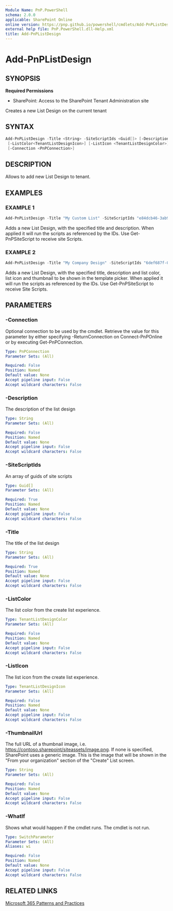```yaml
---
Module Name: PnP.PowerShell
schema: 2.0.0
applicable: SharePoint Online
online version: https://pnp.github.io/powershell/cmdlets/Add-PnPListDesign.html
external help file: PnP.PowerShell.dll-Help.xml
title: Add-PnPListDesign
---
```

  
# Add-PnPListDesign

## SYNOPSIS

**Required Permissions**

* SharePoint: Access to the SharePoint Tenant Administration site

Creates a new List Design on the current tenant

## SYNTAX

```powershell
Add-PnPListDesign -Title <String> -SiteScriptIds <Guid[]> [-Description <String>] 
 [-ListColor<TenantListDesignIcon>] [-ListIcon <TenantListDesignColor>] [-ThumbnailUrl <String>] 
 [-Connection <PnPConnection>]
```

## DESCRIPTION

Allows to add new List Design to tenant.

## EXAMPLES

### EXAMPLE 1
```powershell
Add-PnPListDesign -Title "My Custom List" -SiteScriptIds "e84dcb46-3ab9-4456-a136-66fc6ae3d3c5"   
```

Adds a new List Design, with the specified title and description. When applied it will run the scripts as referenced by the IDs. Use Get-PnPSiteScript to receive site Scripts. 

### EXAMPLE 2
```powershell
Add-PnPListDesign -Title "My Company Design" -SiteScriptIds "6def687f-0e08-4f1e-999c-791f3af9a600" -Description "My description" -ListColor Orange -ListIcon BullseyeTarget -ThumbnailUrl "https://contoso.sharepoint.com/SiteAssets/site-thumbnail.png"
```

Adds a new List Design, with the specified title, description and list color, list icon and thumbnail to be shown in the template picker. When applied it will run the scripts as referenced by the IDs. Use Get-PnPSiteScript to receive Site Scripts. 

## PARAMETERS

### -Connection
Optional connection to be used by the cmdlet. Retrieve the value for this parameter by either specifying -ReturnConnection on Connect-PnPOnline or by executing Get-PnPConnection.

```yaml
Type: PnPConnection
Parameter Sets: (All)

Required: False
Position: Named
Default value: None
Accept pipeline input: False
Accept wildcard characters: False
```

### -Description
The description of the list design

```yaml
Type: String
Parameter Sets: (All)

Required: False
Position: Named
Default value: None
Accept pipeline input: False
Accept wildcard characters: False
```

### -SiteScriptIds
An array of guids of site scripts

```yaml
Type: Guid[]
Parameter Sets: (All)

Required: True
Position: Named
Default value: None
Accept pipeline input: False
Accept wildcard characters: False
```

### -Title
The title of the list design

```yaml
Type: String
Parameter Sets: (All)

Required: True
Position: Named
Default value: None
Accept pipeline input: False
Accept wildcard characters: False
```

### -ListColor
The list color from the create list experience.

```yaml
Type: TenantListDesignColor
Parameter Sets: (All)

Required: False
Position: Named
Default value: None
Accept pipeline input: False
Accept wildcard characters: False
```

### -ListIcon
The list icon from the create list experience. 

```yaml
Type: TenantListDesignIcon
Parameter Sets: (All)

Required: False
Position: Named
Default value: None
Accept pipeline input: False
Accept wildcard characters: False
```

### -ThumbnailUrl
The full URL of a thumbnail image, i.e. https://contoso.sharepoint/siteassets/image.png. If none is specified, SharePoint uses a generic image. This is the image that will be shown in the "From your organization" section of the "Create" List screen.

```yaml
Type: String
Parameter Sets: (All)

Required: False
Position: Named
Default value: None
Accept pipeline input: False
Accept wildcard characters: False
```


### -WhatIf
Shows what would happen if the cmdlet runs. The cmdlet is not run.

```yaml
Type: SwitchParameter
Parameter Sets: (All)
Aliases: wi

Required: False
Position: Named
Default value: None
Accept pipeline input: False
Accept wildcard characters: False
```

## RELATED LINKS

[Microsoft 365 Patterns and Practices](https://aka.ms/m365pnp)


